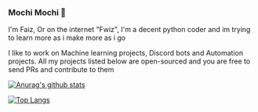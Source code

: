 ### Mochi Mochi 👋

<!--
**fwizzz/fwizzz** is a ✨ _special_ ✨ repository because its `README.md` (this file) appears on your GitHub profile.

Here are some ideas to get you started:

- 🔭 I’m currently working on ...
- 🌱 I’m currently learning ...
- 👯 I’m looking to collaborate on ...
- 🤔 I’m looking for help with ...
- 💬 Ask me about ...
- 📫 How to reach me: ...
- 😄 Pronouns: ...
- ⚡ Fun fact: ...
-->

I'm Faiz, Or on the internet "Fwiz", I'm a decent python coder and im trying to learn more as i make more as i go

I like to work on Machine learning projects, Discord bots and Automation projects. All my projects listed below are open-sourced and you are free to send PRs and contribute to them

[![Anurag's github stats](https://github-readme-stats.vercel.app/api?username=fvviz&show_icons=true&theme=radical)](https://github.com/anuraghazra/github-readme-stats)

[![Top Langs](https://github-readme-stats.vercel.app/api/top-langs/?username=fvviz&show_icons=true&theme=radical)](https://github.com/anuraghazra/github-readme-stats)



